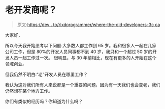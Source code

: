 # 老开发商呢？

> 原文:[https://dev . to/rlxdprogrammer/where-the-old-developers-3c ca](https://dev.to/rlxdprogrammer/where-are-the-old-developers-3cca)

大家好，

所以今天我开始思考以下问题:大多数人都工作到 65 岁。我和很多人一起在几家公司工作，但是 80%的开发人员同事都不到 40 岁，我只和一个超过 50 岁的开发人员一起工作过一次。
很明显，与 30 年前相比，现在有更多的人开始在这个领域创业。

但我仍然不明白:“老”开发人员在哪里工作？

我认为这对我们所有人来说都是一个重要的问题，因为有一天我们也会变老，我们仍然想在某个地方工作。

你们有类似的经历吗？你知道为什么吗？